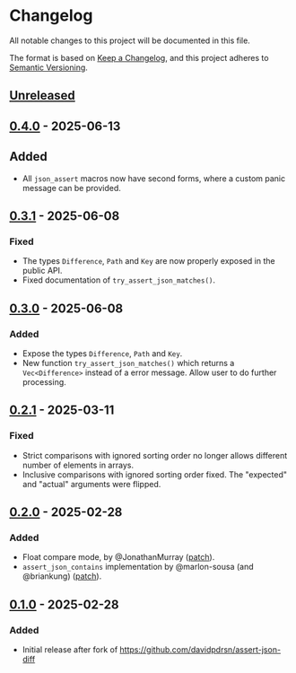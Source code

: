# Changelog

All notable changes to this project will be documented in this file.

The format is based on [Keep a Changelog](https://keepachangelog.com/en/1.1.0/),
and this project adheres to [Semantic Versioning](https://semver.org/spec/v2.0.0.html).

## [Unreleased]

## [0.4.0] - 2025-06-13

## Added

- All `json_assert` macros now have second forms, where a custom panic message
  can be provided.

## [0.3.1] - 2025-06-08

### Fixed

- The types `Difference`, `Path` and `Key` are now properly exposed in the
  public API.
- Fixed documentation of `try_assert_json_matches()`.

## [0.3.0] - 2025-06-08

### Added

- Expose the types `Difference`, `Path` and `Key`.
- New function `try_assert_json_matches()` which returns a `Vec<Difference>`
  instead of a error message. Allow user to do further processing.

## [0.2.1] - 2025-03-11

### Fixed

- Strict comparisons with ignored sorting order no longer allows different
  number of elements in arrays.
- Inclusive comparisons with ignored sorting order fixed. The "expected" and
  "actual" arguments were flipped.

## [0.2.0] - 2025-02-28

### Added

- Float compare mode, by @JonathanMurray
  ([patch](https://github.com/JonathanMurray/assert-json-diff/tree/379b3548c086867cf538ddb77407714a35ee63b1)).
- `assert_json_contains` implementation by @marlon-sousa (and @briankung)
  ([patch](https://github.com/briankung/assert-json-diff/tree/da9af96806e16860c15ff002cf813b021d3bdb8a)).

## [0.1.0] - 2025-02-28

### Added

- Initial release after fork of https://github.com/davidpdrsn/assert-json-diff

[unreleased]: https://github.com/hardselius/serde-json-assert/compare/v0.4.0...HEAD
[0.4.0]: https://github.com/hardselius/serde-json-assert/compare/v0.3.1...v0.4.0
[0.3.1]: https://github.com/hardselius/serde-json-assert/compare/v0.3.0...v0.3.1
[0.3.0]: https://github.com/hardselius/serde-json-assert/compare/v0.2.1...v0.3.0
[0.2.1]: https://github.com/hardselius/serde-json-assert/compare/v0.2.0...v0.2.1
[0.2.0]: https://github.com/hardselius/serde-json-assert/compare/v0.1.0...v0.2.0
[0.1.0]: https://github.com/hardselius/serde-json-assert/releases/tag/0.1.0
